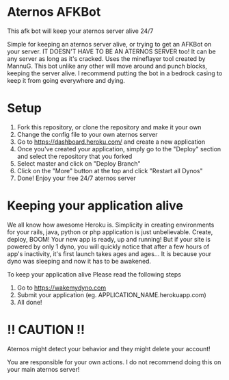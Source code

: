 # Aternos AFKBot
This afk bot will keep your aternos server alive 24/7

 Simple for keeping an aternos server alive, or trying to get an AFKBot on your server. IT DOESN'T HAVE TO BE AN ATERNOS SERVER too! It can be any server as long as it's cracked. Uses the mineflayer tool created by MannuG. This bot unlike any other will move around and punch blocks, keeping the server alive. I recommend putting the bot in a bedrock casing to keep it from going everywhere and dying.

# Setup
1. Fork this repository, or clone the repository and make it your own
2. Change the config file to your own aternos server
3. Go to https://dashboard.heroku.com/ and create a new application
4. Once you've created your application, simply go to the "Deploy" section and select the repository that you forked
5. Select master and click on "Deploy Branch"
6. Click on the "More" button at the top and click "Restart all Dynos"
7. Done! Enjoy your free 24/7 aternos server

# Keeping your application alive
We all know how awesome Heroku is. Simplicity in creating environments for your rails, java, python or php application is just unbelievable.
Create, deploy, BOOM! Your new app is ready, up and running! But if your site is powered by only 1 dyno, you will quickly notice that after a few hours of app's inactivity, it's first launch takes ages and ages... It is because your dyno was sleeping and now it has to be awakened.

To keep your application alive Please read the following steps
1. Go to https://wakemydyno.com
2. Submit your application (eg. APPLICATION_NAME.herokuapp.com)
3. All done!

# !! CAUTION !!
Aternos might detect your behavior and they might delete your account!

You are responsible for your own actions. I do not recommend doing this on your main aternos server!
